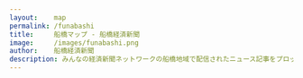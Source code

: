 ```yaml
---
layout:    map
permalink: /funabashi
title:     船橋マップ - 船橋経済新聞
image:     /images/funabashi.png
author:    船橋経済新聞
description: みんなの経済新聞ネットワークの船橋地域で配信されたニュース記事をプロットした地図です。
---
```

